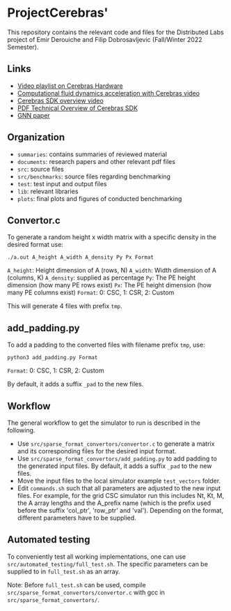 # ProjectCerebras'
This repository contains the relevant code and files for the Distributed Labs project of Emir Derouiche and Filip Dobrosavljevic (Fall/Winter 2022 Semester).  

## Links
- [Video playlist on Cerebras Hardware](https://www.youtube.com/playlist?list=PLCiO1ulV2l-buO1QruG7bGkmREvhXDckc)
- [Computational fluid dynamics acceleration with Cerebras video](https://www.youtube.com/watch?v=AZEoSkbPsZI)
- [Cerebras SDK overview video](https://www.youtube.com/watch?v=ZXJzS_LHxcQ)
- [PDF Technical Overview of Cerebras SDK](https://f.hubspotusercontent30.net/hubfs/8968533/Cerebras%20SDK%20Technical%20Overview%20White%20Paper.pdf)
- [GNN paper](https://arxiv.org/abs/2205.09702)


## Organization
- `summaries`: contains summaries of reviewed material
- `documents`: research papers and other relevant pdf files
- `src`: source files
- `src/benchmarks`: source files regarding benchmarking
- `test`: test input and output files
- `lib`: relevant libraries
- `plots`: final plots and figures of conducted benchmarking

## Convertor.c
To generate a random height x width matrix with a specific density in the desired format use:

`./a.out A_height A_width A_density Py Px Format`

`A_height`: Height dimension of A (rows, N)
`A_width`: Width dimension of A (columns, K)
`A_density`: supplied as percentage
`Py`: The PE height dimension (how many PE rows exist)
`Px`: The PE height dimension (how many PE columns exist)
`Format`: 0: CSC, 1: CSR, 2: Custom

This will generate 4 files with prefix `tmp`.

## add_padding.py
To add a padding to the converted files with filename prefix `tmp`, use:

`python3 add_padding.py Format`

`Format`: 0: CSC, 1: CSR, 2: Custom

By default, it adds a suffix `_pad` to the new files.


## Workflow
The general workflow to get the simulator to run is described in the following.

- Use `src/sparse_format_convertors/convertor.c` to generate a matrix and its corresponding files for the desired input format.
- Use `src/sparse_format_convertors/add_padding.py` to add padding to the generated input files. By default, it adds a suffix `_pad` to the new files.
- Move the input files to the local simulator example `test_vectors` folder. 
- Edit `commands.sh` such that all parameters are adjusted to the new input files. For example, for the grid CSC simulator run this includes Nt, Kt, M, the A array lengths and the A_prefix name (which is the prefix used before the suffix 'col_ptr', 'row_ptr' and 'val'). Depending on the format, different parameters have to be supplied.

## Automated testing
To conveniently test all working implementations, one can use `src/automated_testing/full_test.sh`. The specific parameters can be supplied to in `full_test.sh` as an array. 

Note: Before `full_test.sh` can be used, compile `src/sparse_format_convertors/convertor.c` with gcc in `src/sparse_format_convertors/`.
